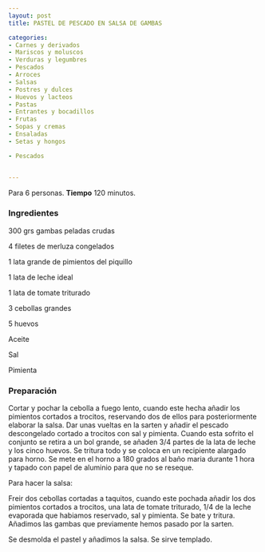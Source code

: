 ```yaml
---
layout: post
title: PASTEL DE PESCADO EN SALSA DE GAMBAS

categories:
- Carnes y derivados
- Mariscos y moluscos
- Verduras y legumbres
- Pescados
- Arroces
- Salsas
- Postres y dulces
- Huevos y lacteos
- Pastas
- Entrantes y bocadillos
- Frutas
- Sopas y cremas
- Ensaladas
- Setas y hongos

- Pescados


---
```


Para 6 personas.
<b>Tiempo</b> 120 minutos.

<h3>Ingredientes</h3>

300 grs gambas peladas crudas

4 filetes de merluza congelados

1 lata grande de pimientos del piquillo

1 lata de leche ideal

1 lata de tomate triturado

3 cebollas grandes

5 huevos

Aceite

Sal

Pimienta

<h3>Preparación</h3>

Cortar y pochar la cebolla a fuego lento, cuando este hecha añadir los pimientos cortados a trocitos, reservando dos de ellos para posteriormente elaborar la salsa. Dar unas vueltas en la sarten y añadir el pescado descongelado cortado a trocitos con sal y pimienta. Cuando esta sofrito el conjunto se retira a un bol grande, se añaden 3/4 partes de la lata de leche y los cinco huevos. Se tritura todo y se coloca en un recipiente alargado para horno. Se mete en el horno a 180 grados al baño maria durante 1 hora y tapado con papel de aluminio para que no se reseque.

Para hacer la salsa:

Freir dos cebollas cortadas a taquitos, cuando este pochada añadir los dos pimientos cortados a trocitos, una lata de tomate triturado, 1/4 de la leche evaporada que habiamos reservado, sal y pimienta. Se bate y tritura. Añadimos las gambas que previamente hemos pasado por la sarten.

Se desmolda el pastel y añadimos la salsa. Se sirve templado.


